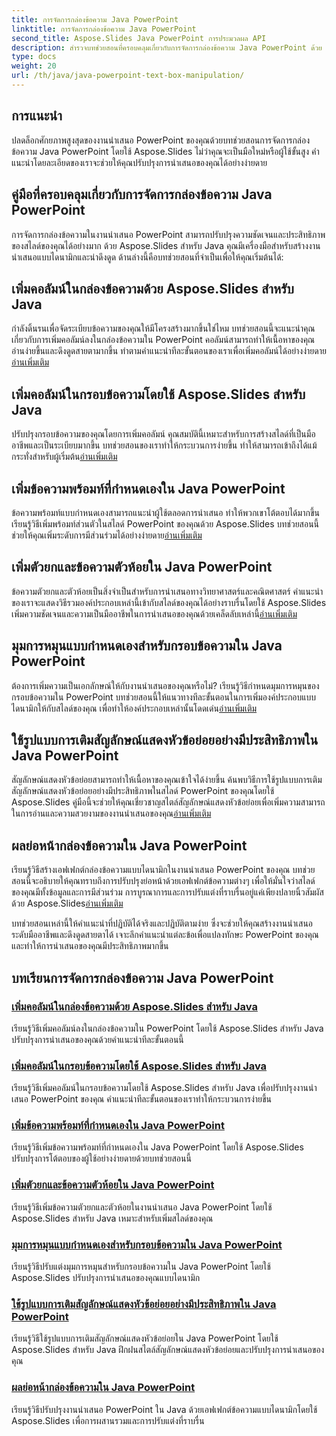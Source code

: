 ```yaml
---
title: การจัดการกล่องข้อความ Java PowerPoint
linktitle: การจัดการกล่องข้อความ Java PowerPoint
second_title: Aspose.Slides Java PowerPoint การประมวลผล API
description: สำรวจบทช่วยสอนที่ครอบคลุมเกี่ยวกับการจัดการกล่องข้อความ Java PowerPoint ด้วย Aspose.Slides ปรับปรุงการนำเสนอของคุณทีละขั้นตอนด้วยคำแนะนำของเรา
type: docs
weight: 20
url: /th/java/java-powerpoint-text-box-manipulation/
---
```

## การแนะนำ

ปลดล็อกศักยภาพสูงสุดของงานนำเสนอ PowerPoint ของคุณด้วยบทช่วยสอนการจัดการกล่องข้อความ Java PowerPoint โดยใช้ Aspose.Slides ไม่ว่าคุณจะเป็นมือใหม่หรือผู้ใช้ขั้นสูง คำแนะนำโดยละเอียดของเราจะช่วยให้คุณปรับปรุงการนำเสนอของคุณได้อย่างง่ายดาย

## คู่มือที่ครอบคลุมเกี่ยวกับการจัดการกล่องข้อความ Java PowerPoint

การจัดการกล่องข้อความในงานนำเสนอ PowerPoint สามารถปรับปรุงความชัดเจนและประสิทธิภาพของสไลด์ของคุณได้อย่างมาก ด้วย Aspose.Slides สำหรับ Java คุณมีเครื่องมือสำหรับสร้างงานนำเสนอแบบไดนามิกและน่าดึงดูด ด้านล่างนี้คือบทช่วยสอนที่จำเป็นเพื่อให้คุณเริ่มต้นได้:

## เพิ่มคอลัมน์ในกล่องข้อความด้วย Aspose.Slides สำหรับ Java
 กำลังดิ้นรนเพื่อจัดระเบียบข้อความของคุณให้มีโครงสร้างมากขึ้นใช่ไหม บทช่วยสอนนี้จะแนะนำคุณเกี่ยวกับการเพิ่มคอลัมน์ลงในกล่องข้อความใน PowerPoint คอลัมน์สามารถทำให้เนื้อหาของคุณอ่านง่ายขึ้นและดึงดูดสายตามากขึ้น ทำตามคำแนะนำทีละขั้นตอนของเราเพื่อเพิ่มคอลัมน์ได้อย่างง่ายดาย[อ่านเพิ่มเติม](./add-column-in-text-boxes/)

## เพิ่มคอลัมน์ในกรอบข้อความโดยใช้ Aspose.Slides สำหรับ Java
 ปรับปรุงกรอบข้อความของคุณโดยการเพิ่มคอลัมน์ คุณสมบัตินี้เหมาะสำหรับการสร้างสไลด์ที่เป็นมืออาชีพและเป็นระเบียบมากขึ้น บทช่วยสอนของเราทำให้กระบวนการง่ายขึ้น ทำให้สามารถเข้าถึงได้แม้กระทั่งสำหรับผู้เริ่มต้น[อ่านเพิ่มเติม](./add-columns-in-text-frame/)

## เพิ่มข้อความพร้อมท์ที่กำหนดเองใน Java PowerPoint
ข้อความพร้อมท์แบบกำหนดเองสามารถแนะนำผู้ใช้ตลอดการนำเสนอ ทำให้พวกเขาโต้ตอบได้มากขึ้น เรียนรู้วิธีเพิ่มพร้อมท์ส่วนตัวในสไลด์ PowerPoint ของคุณด้วย Aspose.Slides บทช่วยสอนนี้ช่วยให้คุณเพิ่มระดับการมีส่วนร่วมได้อย่างง่ายดาย[อ่านเพิ่มเติม](./add-custom-prompt-text-java-powerpoint/)

## เพิ่มตัวยกและข้อความตัวห้อยใน Java PowerPoint
 ข้อความตัวยกและตัวห้อยเป็นสิ่งจำเป็นสำหรับการนำเสนอทางวิทยาศาสตร์และคณิตศาสตร์ คำแนะนำของเราจะแสดงวิธีรวมองค์ประกอบเหล่านี้เข้ากับสไลด์ของคุณได้อย่างราบรื่นโดยใช้ Aspose.Slides เพิ่มความชัดเจนและความเป็นมืออาชีพในการนำเสนอของคุณด้วยเคล็ดลับเหล่านี้[อ่านเพิ่มเติม](./add-superscript-subscript-text-java-powerpoint/)

## มุมการหมุนแบบกำหนดเองสำหรับกรอบข้อความใน Java PowerPoint
 ต้องการเพิ่มความเป็นเอกลักษณ์ให้กับงานนำเสนอของคุณหรือไม่? เรียนรู้วิธีกำหนดมุมการหมุนของกรอบข้อความใน PowerPoint บทช่วยสอนนี้ให้แนวทางทีละขั้นตอนในการเพิ่มองค์ประกอบแบบไดนามิกให้กับสไลด์ของคุณ เพื่อทำให้องค์ประกอบเหล่านั้นโดดเด่น[อ่านเพิ่มเติม](./custom-rotation-angle-text-frame-java-powerpoint/)

## ใช้รูปแบบการเติมสัญลักษณ์แสดงหัวข้อย่อยอย่างมีประสิทธิภาพใน Java PowerPoint
สัญลักษณ์แสดงหัวข้อย่อยสามารถทำให้เนื้อหาของคุณเข้าใจได้ง่ายขึ้น ค้นพบวิธีการใช้รูปแบบการเติมสัญลักษณ์แสดงหัวข้อย่อยอย่างมีประสิทธิภาพในสไลด์ PowerPoint ของคุณโดยใช้ Aspose.Slides คู่มือนี้จะช่วยให้คุณเชี่ยวชาญสไตล์สัญลักษณ์แสดงหัวข้อย่อยเพื่อเพิ่มความสามารถในการอ่านและความสวยงามของงานนำเสนอของคุณ[อ่านเพิ่มเติม](./apply-bullet-fill-format-java-powerpoint/)

## ผลย่อหน้ากล่องข้อความใน Java PowerPoint
 เรียนรู้วิธีสร้างเอฟเฟกต์กล่องข้อความแบบไดนามิกในงานนำเสนอ PowerPoint ของคุณ บทช่วยสอนนี้จะอธิบายให้คุณทราบถึงการปรับปรุงย่อหน้าด้วยเอฟเฟกต์ข้อความต่างๆ เพื่อให้มั่นใจว่าสไลด์ของคุณมีทั้งข้อมูลและการมีส่วนร่วม การบูรณาการและการปรับแต่งที่ราบรื่นอยู่แค่เพียงปลายนิ้วสัมผัสด้วย Aspose.Slides[อ่านเพิ่มเติม](./effect-text-box-paragraph-java-powerpoint/)

บทช่วยสอนเหล่านี้ให้คำแนะนำที่ปฏิบัติได้จริงและปฏิบัติตามง่าย ซึ่งจะช่วยให้คุณสร้างงานนำเสนอระดับมืออาชีพและดึงดูดสายตาได้ เจาะลึกคำแนะนำแต่ละข้อเพื่อแปลงทักษะ PowerPoint ของคุณและทำให้การนำเสนอของคุณมีประสิทธิภาพมากขึ้น
## บทเรียนการจัดการกล่องข้อความ Java PowerPoint
### [เพิ่มคอลัมน์ในกล่องข้อความด้วย Aspose.Slides สำหรับ Java](./add-column-in-text-boxes/)
เรียนรู้วิธีเพิ่มคอลัมน์ลงในกล่องข้อความใน PowerPoint โดยใช้ Aspose.Slides สำหรับ Java ปรับปรุงการนำเสนอของคุณด้วยคำแนะนำทีละขั้นตอนนี้
### [เพิ่มคอลัมน์ในกรอบข้อความโดยใช้ Aspose.Slides สำหรับ Java](./add-columns-in-text-frame/)
เรียนรู้วิธีเพิ่มคอลัมน์ในกรอบข้อความโดยใช้ Aspose.Slides สำหรับ Java เพื่อปรับปรุงงานนำเสนอ PowerPoint ของคุณ คำแนะนำทีละขั้นตอนของเราทำให้กระบวนการง่ายขึ้น
### [เพิ่มข้อความพร้อมท์ที่กำหนดเองใน Java PowerPoint](./add-custom-prompt-text-java-powerpoint/)
เรียนรู้วิธีเพิ่มข้อความพร้อมท์ที่กำหนดเองใน Java PowerPoint โดยใช้ Aspose.Slides ปรับปรุงการโต้ตอบของผู้ใช้อย่างง่ายดายด้วยบทช่วยสอนนี้
### [เพิ่มตัวยกและข้อความตัวห้อยใน Java PowerPoint](./add-superscript-subscript-text-java-powerpoint/)
เรียนรู้วิธีเพิ่มข้อความตัวยกและตัวห้อยในงานนำเสนอ Java PowerPoint โดยใช้ Aspose.Slides สำหรับ Java เหมาะสำหรับเพิ่มสไลด์ของคุณ
### [มุมการหมุนแบบกำหนดเองสำหรับกรอบข้อความใน Java PowerPoint](./custom-rotation-angle-text-frame-java-powerpoint/)
เรียนรู้วิธีปรับแต่งมุมการหมุนสำหรับกรอบข้อความใน Java PowerPoint โดยใช้ Aspose.Slides ปรับปรุงการนำเสนอของคุณแบบไดนามิก
### [ใช้รูปแบบการเติมสัญลักษณ์แสดงหัวข้อย่อยอย่างมีประสิทธิภาพใน Java PowerPoint](./apply-bullet-fill-format-java-powerpoint/)
เรียนรู้วิธีใช้รูปแบบการเติมสัญลักษณ์แสดงหัวข้อย่อยใน Java PowerPoint โดยใช้ Aspose.Slides สำหรับ Java ฝึกฝนสไตล์สัญลักษณ์แสดงหัวข้อย่อยและปรับปรุงการนำเสนอของคุณ
### [ผลย่อหน้ากล่องข้อความใน Java PowerPoint](./effect-text-box-paragraph-java-powerpoint/)
เรียนรู้วิธีปรับปรุงงานนำเสนอ PowerPoint ใน Java ด้วยเอฟเฟกต์ข้อความแบบไดนามิกโดยใช้ Aspose.Slides เพื่อการผสานรวมและการปรับแต่งที่ราบรื่น